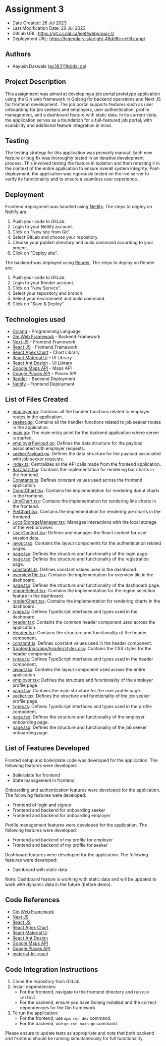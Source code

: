 # Assignment 3

- Date Created: 26 Jul 2023
- Last Modification Date: 26 Jul 2023
- GitLab URL: https://git.cs.dal.ca/jeet/webgroup-1/
- Deployment URL: https://legendary-starlight-48dd6e.netlify.app/

## Authors

- Aayush Dakwala (ay383119@dal.ca)

## Project Description

This assignment was aimed at developing a job portal prototype application using the Gin web framework in Golang for backend operations and Next JS for frontend development. The job portal supports features such as user onboarding for job seekers and employers, user authentication, profile management, and a dashboard feature with static data. In its current state, the application serves as a foundation for a full-featured job portal, with scalability and additional feature integration in mind.

## Testing

The testing strategy for this application was primarily manual. Each new feature or bug fix was thoroughly tested in an iterative development process. This involved testing the feature in isolation and then retesting it in the context of the entire application to ensure overall system integrity. Post-deployment, the application was rigorously tested on the live server to verify its functionality and to ensure a seamless user experience.

## Deployment

Frontend deployment was handled using [Netlify](https://www.netlify.com/). The steps to deploy on Netlify are:

1. Push your code to GitLab.
2. Login to your Netlify account.
3. Click on "New site from Git".
4. Select GitLab and choose your repository.
5. Choose your publish directory and build command according to your project.
6. Click on "Deploy site".

The backend was deployed using [Render](https://render.com/). The steps to deploy on Render are:

1. Push your code to GitLab.
2. Login to your Render account.
3. Click on "New Service".
4. Select your repository and branch.
5. Select your environment and build command.
6. Click on "Save & Deploy".

## Technologies used

- [Golang](https://go.dev/) - Programming Language
- [Gin Web Framework](https://gin-gonic.com/) - Backend Framework
- [Next JS](https://nextjs.org/) - Frontend Framework
- [React JS](https://reactjs.org/) - Frontend Framework
- [React Apex Chart](https://apexcharts.com/docs/react-charts/) - Chart Library
- [React Material UI](https://material-ui.com/) - UI Library
- [React Ant Design](https://ant.design/) - UI Library
- [Google Maps API](https://developers.google.com/maps/documentation/javascript/overview) - Maps API
- [Google Places API](https://developers.google.com/maps/documentation/places/web-service/overview) - Places API
- [Render](https://render.com/) - Backend Deployment
- [Netlify](https://www.netlify.com/) - Frontend Deployment

## List of Files Created

- [employer.go](backend/api/controllers/employer.go): Contains all the handler functions related to employer routes in the application.
- [seeker.go](backend/api/controllers/seeker.go): Contains all the handler functions related to job seeker routes in the application.
- [main.go](backend/main.go): The main entry point for the backend application where server is started.
- [employerPayload.go](backend/models/payload/employerPayload.go): Defines the data structure for the payload associated with employer requests.
- [seekerPayload.go](backend/models/payload/seekerPayload.go): Defines the data structure for the payload associated with job seeker requests.
- [index.ts](frontend/api/index.ts): Centralizes all the API calls made from the frontend application.
- [BarChart.tsx](frontend/components/BarChart.tsx): Contains the implementation for rendering bar charts in the frontend.
- [Constants.ts](frontend/components/Constants.ts): Defines constant values used across the frontend application.
- [DonutChart.tsx](frontend/components/DonutChart.tsx): Contains the implementation for rendering donut charts in the frontend.
- [LineChart.tsx](frontend/components/LineChart.tsx): Contains the implementation for rendering line charts in the frontend.
- [PieChart.tsx](frontend/components/PieChart.tsx): Contains the implementation for rendering pie charts in the frontend.
- [LocalStorageManager.tsx](<frontend/src/app/(context)/LocalStorageManager.tsx>): Manages interactions with the local storage of the web browser.
- [UserContext.tsx](<frontend/src/app/(context)/UserContext.tsx>): Defines and manages the React context for user session data.
- [layout.tsx](frontend/src/app/auth/layout.tsx): Contains the layout components for the authentication related pages.
- [page.tsx](frontend/src/app/auth/login/page.tsx): Defines the structure and functionality of the login page.
- [page.tsx](frontend/src/app/auth/register/page.tsx): Defines the structure and functionality of the registration page.
- [constants.ts](frontend/src/app/dashboard/constants.ts): Defines constant values used in the dashboard.
- [overviewTile.tsx](frontend/src/app/dashboard/overviewTile.tsx): Contains the implementation for overview tile in the dashboard.
- [page.tsx](frontend/src/app/dashboard/page.tsx): Defines the structure and functionality of the dashboard page.
- [regionSelect.tsx](frontend/src/app/dashboard/regionSelect.tsx): Contains the implementation for the region selection feature in the dashboard.
- [renderChart.tsx](frontend/src/app/dashboard/renderChart.tsx): Contains the implementation for rendering charts in the dashboard.
- [types.ts](frontend/src/app/dashboard/types.ts): Defines TypeScript interfaces and types used in the dashboard.
- [header.tsx](frontend/src/app/header.tsx): Contains the common header component used across the application.
- [Header.tsx](frontend/src/app/header/Header.tsx): Contains the structure and functionality of the header component.
- [constant.ts](frontend/src/app/header/constant.ts): Defines constant values used in the header component.
- [frontend/src/app/header/styles.css](frontend/src/app/header/styles.css): Contains the CSS styles for the header component.
- [types.ts](frontend/src/app/header/types.ts): Defines TypeScript interfaces and types used in the header component.
- [layout.tsx](frontend/src/app/layout.tsx): Contains the layout component used across the entire application.
- [employer.tsx](frontend/src/app/my-profile/employer.tsx): Defines the structure and functionality of the employer profile page.
- [page.tsx](frontend/src/app/my-profile/page.tsx): Contains the main structure for the user profile page.
- [seeker.tsx](frontend/src/app/my-profile/seeker.tsx): Defines the structure and functionality of the job seeker profile page.
- [types.ts](frontend/src/app/my-profile/types.ts): Defines TypeScript interfaces and types used in the profile component.
- [page.tsx](frontend/src/app/onboard/employer/page.tsx): Defines the structure and functionality of the employer onboarding page.
- [page.tsx](frontend/src/app/onboard/seeker/page.tsx): Defines the structure and functionality of the job seeker onboarding page.

## List of Features Developed

Fronted setup and boilerplate code was developed for the application. The following features were developed:

- Boilerplate for frontend
- State management in frontend

Onboarding and authentication features were developed for the application. The following features were developed:

- Frontend of login and signup
- Frontend and backend for onboarding seeker
- Frontend and backend for onboarding employer

Profile management features were developed for the application. The following features were developed:

- Frontend and backend of my profile for employer
- Frontend and backend of my profile for seeker

Dashboard features were developed for the application. The following features were developed:

- Dashboard with static data

Note: Dashboard feature is working with static data and will be updated to work with dynamic data in the future (before demo).

## Code References

- [Gin Web Framework](https://gin-gonic.com/)
- [Next JS](https://nextjs.org/)
- [React JS](https://reactjs.org/)
- [React Apex Chart](https://apexcharts.com/docs/react-charts/)
- [React Material UI](https://material-ui.com/)
- [React Ant Design](https://ant.design/)
- [Google Maps API](https://developers.google.com/maps/documentation/javascript/overview)
- [Google Places API](https://developers.google.com/maps/documentation/places/web-service/overview)
- [material-kit-react](https://github.com/devias-io/material-kit-react)

## Code Integration Instructions

1. Clone the repository from GitLab.
2. Install dependencies:
   - For the frontend, navigate to the frontend directory and run `npm install`.
   - For the backend, ensure you have Golang installed and the correct dependencies for the Gin framework.
3. To run the application:
   - For the frontend, use `npm run dev` command.
   - For the backend, use `go run main.go` command.

Please ensure to update tests as appropriate and note that both backend and frontend should be running simultaneously for full functionality.
